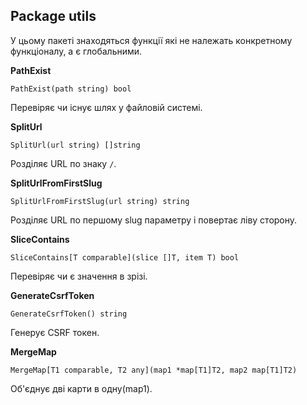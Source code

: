 ## Package utils
У цьому пакеті знаходяться функції які не належать конкретному функціоналу, а є глобальними.

__PathExist__
```
PathExist(path string) bool
```
Перевіряє чи існує шлях у файловій системі.

__SplitUrl__
```
SplitUrl(url string) []string
```
Розділяє URL по знаку ``/``.

__SplitUrlFromFirstSlug__
```
SplitUrlFromFirstSlug(url string) string
```
Розділяє URL по першому slug параметру і повертає ліву сторону.

__SliceContains__
```
SliceContains[T comparable](slice []T, item T) bool
```
Перевіряє чи є значення в зрізі.

__GenerateCsrfToken__
```
GenerateCsrfToken() string
```
Генерує CSRF токен.

__MergeMap__
```
MergeMap[T1 comparable, T2 any](map1 *map[T1]T2, map2 map[T1]T2)
```
Об'єднує дві карти в одну(map1).
